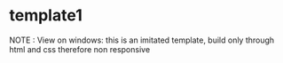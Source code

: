 # template1
NOTE : View on windows: this is an imitated template, build only through html and css therefore non responsive

